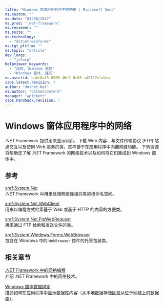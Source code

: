 ```yaml
---
title: "Windows 窗体应用程序中的网络 | Microsoft Docs"
ms.custom: ""
ms.date: "03/30/2017"
ms.prod: ".net-framework"
ms.reviewer: ""
ms.suite: ""
ms.technology: 
  - "dotnet-winforms"
ms.tgt_pltfrm: ""
ms.topic: "article"
dev_langs: 
  - "jsharp"
helpviewer_keywords: 
  - "连网, Windows 窗体"
  - "Windows 窗体, 连网"
ms.assetid: babf8af3-8000-46e2-8c68-a42127efabba
caps.latest.revision: 7
author: "dotnet-bot"
ms.author: "dotnetcontent"
manager: "wpickett"
caps.handback.revision: 7
---
```

# Windows 窗体应用程序中的网络
.NET Framework 提供用来显示网页、下载 Web 内容、与文件传输协议 \(FTP\) 站点交互以及使用 Web 服务的类，这样便于在应用程序中内置网络功能。  下列资源将帮助您了解 .NET Framework 的网络技术以及如何将它们集成到 Windows 窗体中。  
  
## 参考  
 <xref:System.Net>  
 .NET Framework 中用来处理网络连接的类的根命名空间。  
  
 <xref:System.Net.WebClient>  
 用来以编程方式检索基于 Web 或基于 HTTP 的内容的方便类。  
  
 <xref:System.Net.FtpWebRequest>  
 用来通过 FTP 检索和发送文件的类。  
  
 <xref:System.Windows.Forms.WebBrowser>  
 包含在 Windows 中的 `WebBrowser` 控件的托管包装类。  
  
## 相关章节  
 [.NET Framework 中的网络编程](../../../../docs/framework/network-programming/index.md)  
 介绍 .NET Framework 中的网络技术。  
  
 [Windows 窗体数据绑定](../../../../docs/framework/winforms/windows-forms-data-binding.md)  
 描述如何在应用程序中显示数据库内容（从本地数据存储区或从位于网络上的数据库）。